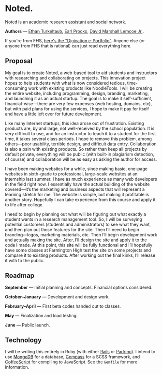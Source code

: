 # Noted.

Noted is an academic research assistant and social network.

**Authors** &mdash; [Ethan Turkeltaub](http://ethnt.me), [Earl Procko](http://www.fpsct.org/page.cfm?p=83&viewdirid=1166&showFilter=1&keyword=procko), [David Marshall Lemcoe Jr.](http://blog.lemcoe.com/).

If you're from FHS, [here's the "Digication e-Portfolio"](https://fps.digication.com/turkeltaub-capstone). Anyone else (or anyone from FHS that is rational) can just read everything here.

## Proposal

My goal is to create Noted, a web-based tool to aid students and instructors with researching and collaborating on projects. This innovation project hopes to help students with what is now considered tedious, time-consuming work with existing products like NoodleTools. I will be creating the entire website, including programming, design, branding, marketing, and launching it as an actual startup. The goal is to make it self-sufficient, financial-wise—there are very few expenses (web hosting, domains, etc), but with paid plans for using the services, I hope to make it pay for itself and have a little left over for future development.

Like many Internet startups, this idea arose out of frustration. Existing products are, by and large, not well-received by the school population. It is very difficult to use, and for an instructor to teach it to a student for the first time, it takes several class periods. I hope to remove this problem, among others—poor usability, terrible design, and difficult data entry. Collaboration is also a pain with existing products. So rather than keep all projects by default private, everything will be public (with built-in plagiarism detection, of course) and collaboration will be as easy as asking the author for access.

I have been making websites for a while, since making basic, one-page websites in sixth-grade to professional, large-scale websites at an internship last summer. I have as much experience as many web developers in the field right now. I essentially have the actual building of the website covered—it’s the marketing and business aspects that will represent a learning stretch for me. The website is simple, but making it profitable is another story. Hopefully I can take experience from this course and apply it to life after college.

I need to begin by planning out what will be figuring out what exactly a student wants in a research management tool. So, I will be surveying potential customers (students and administrators) to see what they want, and then plan out those features for the site. Then I’ll need to begin branding—logos, marketing materials, etc. Then I’ll begin development work and actually making the site. After, I’ll design the site and apply it to the code I made. At this point, this site will be fully functional and I’ll hopefully have some classes at Farmington High test the site on some projects and compare it to existing products. After working out the final kinks, I’ll release it with to the public.
  

## Roadmap

**September** &mdash; Initial planning and concepts. Financial options considered.

**October&ndash;January** &mdash; Development and design work.

**February&ndash;April** &mdash; First beta codes handed out to classes.

**May** &mdash; Finalization and load testing.

**June** &mdash; Public launch.


## Technology

I will be writing this entirely in Ruby (with either [Rails](http://rubyonrails.org) or [Padrino](http://padrinorb.com)). I intend to use [MongoDB](http://mongodb.org) for a database, [Compass](http://compass-style.com) for a SCSS framework, and [CoffeeScript](http://coffeescript.org) for compiling to JavaScript. See the `Gemfile` for more information.